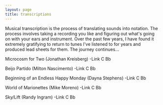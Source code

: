 ```yaml
---
layout: page
title: transcriptions
---
```


Musical transcription is the process of translating sounds into notation. The process involves taking a recording you like and figuring out what's going on with your ears and instrument. Over the past few years, I have found it extremely gratifying to return to tunes I've listened to for years and produced lead sheets for them. The journey continues...

Microcosm for Two (Jonathan Kreisberg)
-Link C Bb

Beijo Partido (Milton Nascimento)
-Link C Bb

Beginning of an Endless Happy Monday (Dayna Stephens)
-Link C Bb

World of Marionettes (Mike Moreno)
-Link C Bb

Sky/Lift (Randy Ingram)
-Link C Bb